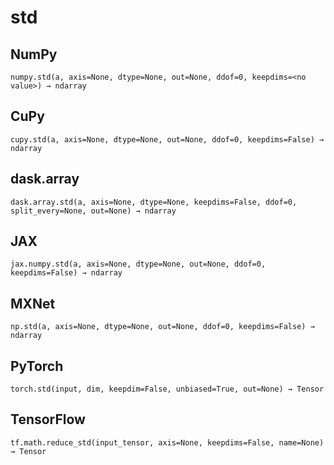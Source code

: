 # std

## NumPy

```
numpy.std(a, axis=None, dtype=None, out=None, ddof=0, keepdims=<no value>) → ndarray
```

## CuPy

```
cupy.std(a, axis=None, dtype=None, out=None, ddof=0, keepdims=False) → ndarray
```

## dask.array

```
dask.array.std(a, axis=None, dtype=None, keepdims=False, ddof=0, split_every=None, out=None) → ndarray
```

## JAX

```
jax.numpy.std(a, axis=None, dtype=None, out=None, ddof=0, keepdims=False) → ndarray
```

## MXNet

```
np.std(a, axis=None, dtype=None, out=None, ddof=0, keepdims=False) → ndarray
```

## PyTorch

```
torch.std(input, dim, keepdim=False, unbiased=True, out=None) → Tensor
```

## TensorFlow

```
tf.math.reduce_std(input_tensor, axis=None, keepdims=False, name=None) → Tensor
```
